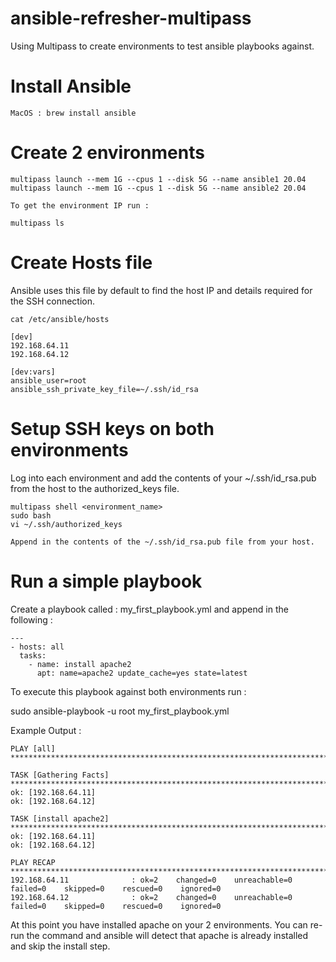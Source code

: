 # ansible-refresher-multipass

Using Multipass to create environments to test ansible playbooks against.

# Install Ansible
```
MacOS : brew install ansible
```

# Create 2 environments
```
multipass launch --mem 1G --cpus 1 --disk 5G --name ansible1 20.04
multipass launch --mem 1G --cpus 1 --disk 5G --name ansible2 20.04

To get the environment IP run :

multipass ls

```

# Create Hosts file

Ansible uses this file by default to find the host IP and details required for the SSH connection.

```
cat /etc/ansible/hosts

[dev]
192.168.64.11
192.168.64.12

[dev:vars]
ansible_user=root
ansible_ssh_private_key_file=~/.ssh/id_rsa
```

# Setup SSH keys on both environments

Log into each environment and add the contents of your ~/.ssh/id_rsa.pub from the host to the authorized_keys file.

```
multipass shell <environment_name>
sudo bash
vi ~/.ssh/authorized_keys

Append in the contents of the ~/.ssh/id_rsa.pub file from your host.

```

# Run a simple playbook

Create a playbook called : my_first_playbook.yml and append in the following :
```
---
- hosts: all
  tasks:
    - name: install apache2
      apt: name=apache2 update_cache=yes state=latest
```

To execute this playbook against both environments run :

sudo ansible-playbook -u root my_first_playbook.yml 

Example Output :
```
PLAY [all] ******************************************************************************************************************************************************************************

TASK [Gathering Facts] ******************************************************************************************************************************************************************
ok: [192.168.64.11]
ok: [192.168.64.12]

TASK [install apache2] ******************************************************************************************************************************************************************
ok: [192.168.64.11]
ok: [192.168.64.12]

PLAY RECAP ******************************************************************************************************************************************************************************
192.168.64.11              : ok=2    changed=0    unreachable=0    failed=0    skipped=0    rescued=0    ignored=0   
192.168.64.12              : ok=2    changed=0    unreachable=0    failed=0    skipped=0    rescued=0    ignored=0   
```

At this point you have installed apache on your 2 environments.  You can re-run the command and ansible will detect that apache is already installed and skip the install step.
